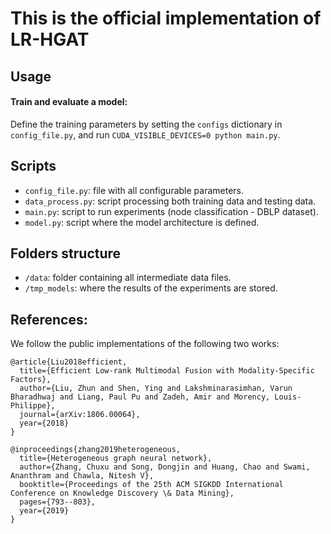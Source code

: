 # This is the official implementation of LR-HGAT

## Usage

#### Train and evaluate a model:

Define the training parameters by setting the `configs` dictionary in `config_file.py`, and run `CUDA_VISIBLE_DEVICES=0 python main.py`.

## Scripts

- `config_file.py`: file with all configurable parameters.
- `data_process.py`: script processing both training data and testing data.
- `main.py`: script to run experiments (node classification - DBLP dataset).
- `model.py`: script where the model architecture is defined.

## Folders structure

- `/data`: folder containing all intermediate data files.
- `/tmp_models`: where the results of the experiments are stored.

## References:
We follow the public implementations of the following two works:
```
@article{Liu2018efficient,
  title={Efficient Low-rank Multimodal Fusion with Modality-Specific Factors},
  author={Liu, Zhun and Shen, Ying and Lakshminarasimhan, Varun Bharadhwaj and Liang, Paul Pu and Zadeh, Amir and Morency, Louis-Philippe},
  journal={arXiv:1806.00064},
  year={2018}
}
```
```
@inproceedings{zhang2019heterogeneous,
  title={Heterogeneous graph neural network},
  author={Zhang, Chuxu and Song, Dongjin and Huang, Chao and Swami, Ananthram and Chawla, Nitesh V},
  booktitle={Proceedings of the 25th ACM SIGKDD International Conference on Knowledge Discovery \& Data Mining},
  pages={793--803},
  year={2019}
}
```
